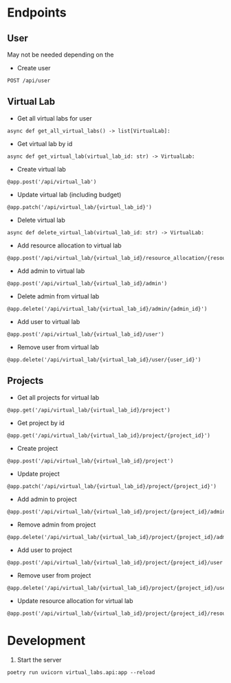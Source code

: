 # Endpoints

## User

May not be needed depending on the 

- Create user
```
POST /api/user
```

## Virtual Lab

- Get all virtual labs for user
```
async def get_all_virtual_labs() -> list[VirtualLab]:
```
- Get virtual lab by id
```
async def get_virtual_lab(virtual_lab_id: str) -> VirtualLab:
```
- Create virtual lab
```
@app.post('/api/virtual_lab')
```
- Update virtual lab (including budget)
```
@app.patch('/api/virtual_lab/{virtual_lab_id}')
```
- Delete virtual lab
```
async def delete_virtual_lab(virtual_lab_id: str) -> VirtualLab:
```
- Add resource allocation to virtual lab
```
@app.post('/api/virtual_lab/{virtual_lab_id}/resource_allocation/{resource_name}')
```
- Add admin to virtual lab
```
@app.post('/api/virtual_lab/{virtual_lab_id}/admin')
```
- Delete admin from virtual lab
```
@app.delete('/api/virtual_lab/{virtual_lab_id}/admin/{admin_id}')
```
- Add user to virtual lab
```
@app.post('/api/virtual_lab/{virtual_lab_id}/user')
```
- Remove user from virtual lab
```
@app.delete('/api/virtual_lab/{virtual_lab_id}/user/{user_id}')
```

## Projects

- Get all projects for virtual lab
```
@app.get('/api/virtual_lab/{virtual_lab_id}/project')
```
- Get project by id
```
@app.get('/api/virtual_lab/{virtual_lab_id}/project/{project_id}')
```
- Create project
```
@app.post('/api/virtual_lab/{virtual_lab_id}/project')
```
- Update project
```
@app.patch('/api/virtual_lab/{virtual_lab_id}/project/{project_id}')
```
- Add admin to project
```
@app.post('/api/virtual_lab/{virtual_lab_id}/project/{project_id}/admin')
```
- Remove admin from project
```
@app.delete('/api/virtual_lab/{virtual_lab_id}/project/{project_id}/admin/{admin_id}')
```
- Add user to project
```
@app.post('/api/virtual_lab/{virtual_lab_id}/project/{project_id}/user')
```
- Remove user from project
```
@app.delete('/api/virtual_lab/{virtual_lab_id}/project/{project_id}/user/{user_id}')
```
- Update resource allocation for virtual lab
```
@app.post('/api/virtual_lab/{virtual_lab_id}/project/{project_id}/resource_allocation/{resource_name}')
```

# Development

1. Start the server
```
poetry run uvicorn virtual_labs.api:app --reload
```
